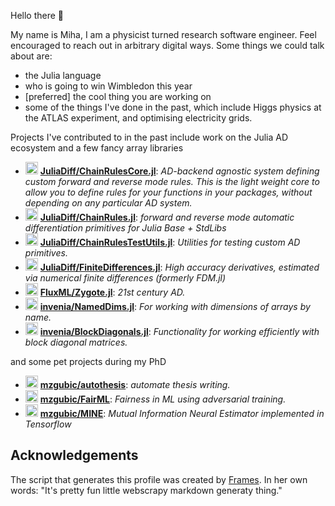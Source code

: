 Hello there 👋

My name is Miha, I am a physicist turned research software engineer. Feel encouraged to reach out in arbitrary digital ways. Some things we could talk about are:
- the Julia language
- who is going to win Wimbledon this year
- [preferred] the cool thing you are working on
- some of the things I've done in the past, which include Higgs physics at the ATLAS experiment, and optimising electricity grids.

Projects I've contributed to in the past include work on the Julia AD ecosystem and a few fancy array libraries

 - <a href='https://github.com/JuliaDiff' title='JuliaDiff'> <img src='https://avatars.githubusercontent.com/u/7750915?s=200&v=4' height='20' width='20'/></a> [**JuliaDiff/ChainRulesCore.jl**](https://github.com/JuliaDiff/ChainRulesCore.jl/): _AD-backend agnostic system defining custom forward and reverse mode rules. This is the light weight core to allow you to define rules for your functions in your packages, without depending on any particular AD system._
 - <a href='https://github.com/JuliaDiff' title='JuliaDiff'> <img src='https://avatars.githubusercontent.com/u/7750915?s=200&v=4' height='20' width='20'/></a> [**JuliaDiff/ChainRules.jl**](https://github.com/JuliaDiff/ChainRules.jl/): _forward and reverse mode automatic differentiation primitives for Julia Base + StdLibs_
 - <a href='https://github.com/JuliaDiff' title='JuliaDiff'> <img src='https://avatars.githubusercontent.com/u/7750915?s=200&v=4' height='20' width='20'/></a> [**JuliaDiff/ChainRulesTestUtils.jl**](https://github.com/JuliaDiff/ChainRulesTestUtils.jl/): _Utilities for testing custom AD primitives._
 - <a href='https://github.com/JuliaDiff' title='JuliaDiff'> <img src='https://avatars.githubusercontent.com/u/7750915?s=200&v=4' height='20' width='20'/></a> [**JuliaDiff/FiniteDifferences.jl**](https://github.com/JuliaDiff/FiniteDifferences.jl): _High accuracy derivatives, estimated via numerical finite differences (formerly FDM.jl)_
 - <a href='https://github.com/FluxML' title='FluxML'> <img src='https://avatars.githubusercontent.com/u/26222520?s=200&v=4' height='20' width='20'/></a> [**FluxML/Zygote.jl**](https://github.com/FluxML/Zygote.jl/): _21st century AD._
 - <a href='https://github.com/invenia' title='invenia'> <img src='https://avatars.githubusercontent.com/u/5262440?s=200&v=4' height='20' width='20'/></a> [**invenia/NamedDims.jl**](https://github.com/invenia/NamedDims.jl): _For working with dimensions of arrays by name._
 - <a href='https://github.com/invenia' title='invenia'> <img src='https://avatars.githubusercontent.com/u/5262440?s=200&v=4' height='20' width='20'/></a> [**invenia/BlockDiagonals.jl**](https://github.com/invenia/BlockDiagonals.jl): _Functionality for working efficiently with block diagonal matrices._

and some pet projects during my PhD

 - <a href='https://github.com/mzgubic' title='mzgubic'> <img src='https://avatars.githubusercontent.com/u/15211548?s=64&v=4' height='20' width='20'/></a> [**mzgubic/autothesis**](https://github.com/mzgubic/autothesis): _automate thesis writing._
 - <a href='https://github.com/mzgubic' title='mzgubic'> <img src='https://avatars.githubusercontent.com/u/15211548?s=64&v=4' height='20' width='20'/></a> [**mzgubic/FairML**](https://github.com/mzgubic/FairML): _Fairness in ML using adversarial training._
 - <a href='https://github.com/mzgubic' title='mzgubic'> <img src='https://avatars.githubusercontent.com/u/15211548?s=64&v=4' height='20' width='20'/></a> [**mzgubic/MINE**](https://github.com/mzgubic/MINE): _Mutual Information Neural Estimator implemented in Tensorflow_


## Acknowledgements
The script that generates this profile was created by [Frames](https://github.com/oxinabox/oxinabox).
In her own words: "It's pretty fun little webscrapy markdown generaty thing."

